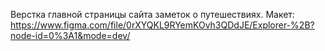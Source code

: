 Верстка главной страницы сайта заметок о путешествиях.
Макет: https://www.figma.com/file/0rXYQKL9RYemKOvh3QDdJE/Explorer-%2B?node-id=0%3A1&mode=dev/

